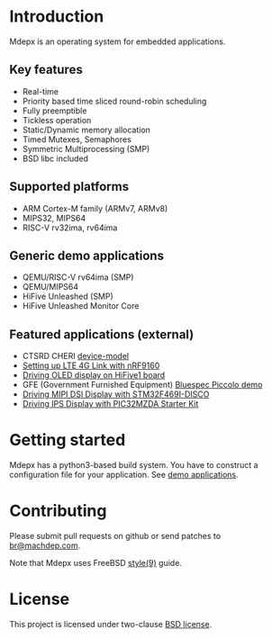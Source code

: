 # Introduction

Mdepx is an operating system for embedded applications.

## Key features
- Real-time
- Priority based time sliced round-robin scheduling
- Fully preemptible
- Tickless operation
- Static/Dynamic memory allocation
- Timed Mutexes, Semaphores
- Symmetric Multiprocessing (SMP)
- BSD libc included

## Supported platforms
- ARM Cortex-M family (ARMv7, ARMv8)
- MIPS32, MIPS64
- RISC-V rv32ima, rv64ima

## Generic demo applications
  * QEMU/RISC-V rv64ima (SMP)
  * QEMU/MIPS64
  * HiFive Unleashed (SMP)
  * HiFive Unleashed Monitor Core

## Featured applications (external)
  * CTSRD CHERI [device-model](https://github.com/CTSRD-CHERI/device-model)
  * [Setting up LTE 4G Link with nRF9160](https://github.com/machdep/nrf9160)
  * [Driving OLED display on HiFive1 board](https://github.com/machdep/hifive1-oled)
  * GFE (Government Furnished Equipment) [Bluespec Piccolo demo](https://github.com/CTSRD-CHERI/piccolo-demo)
  * [Driving MIPI DSI Display with STM32F469I-DISCO](https://github.com/osfive/stm32f469i-disco-dsi)
  * [Driving IPS Display with PIC32MZDA Starter Kit](https://github.com/osfive/pic32mzdask-ips)

# Getting started

Mdepx has a python3-based build system. You have to construct a configuration file for your application. See [demo applications](https://github.com/machdep/mdepx/tree/master/demo).

# Contributing

Please submit pull requests on github or send patches to br@machdep.com.

Note that Mdepx uses FreeBSD [style(9)](https://www.freebsd.org/cgi/man.cgi?query=style&sektion=9) guide.

# License

This project is licensed under two-clause [BSD license](https://en.wikipedia.org/wiki/BSD_licenses#2-clause_license_(%22Simplified_BSD_License%22_or_%22FreeBSD_License%22)).
